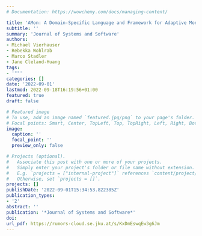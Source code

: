 ```yaml
---
# Documentation: https://wowchemy.com/docs/managing-content/

title: 'AMon: A Domain-Specific Language and Framework for Adaptive Monitoring of Cyber-Physical Systems'
subtitle: ''
summary: 'Journal of Systems and Software'
authors:
- Michael Vierhauser
- Rebekka Wohlrab
- Marco Stadler
- Jane Cleland-Huang
tags:
- '""'
categories: []
date: '2022-09-01'
lastmod: 2022-09-18T16:19:56+01:00
featured: true
draft: false

# Featured image
# To use, add an image named `featured.jpg/png` to your page's folder.
# Focal points: Smart, Center, TopLeft, Top, TopRight, Left, Right, BottomLeft, Bottom, BottomRight.
image:
  caption: ''
  focal_point: ''
  preview_only: false

# Projects (optional).
#   Associate this post with one or more of your projects.
#   Simply enter your project's folder or file name without extension.
#   E.g. `projects = ["internal-project"]` references `content/project/deep-learning/index.md`.
#   Otherwise, set `projects = []`.
projects: []
publishDate: '2022-09-01T15:34:53.822385Z'
publication_types:
- '2'
abstract: ''
publication: '*Journal of Systems and Software*'
doi:
url_pdf: https://rumors-cloud.se.jku.at/s/KxDmEswqEw3g6Jm
---
```

